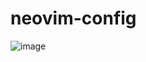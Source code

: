 # neovim-config

![image](https://github.com/Faroukhamadi/neovim-config/assets/36114668/2d0d88d1-6f65-4aca-87db-5c636fbae767)
